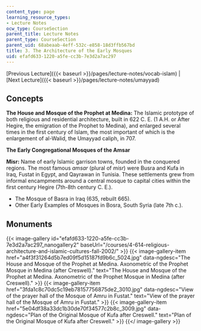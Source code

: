 ```yaml
---
content_type: page
learning_resource_types:
- Lecture Notes
ocw_type: CourseSection
parent_title: Lecture Notes
parent_type: CourseSection
parent_uid: 68abeaab-4eff-532c-e858-18d3ffb567bd
title: 3. The Architecture of the Early Mosques
uid: efafd633-1220-a5fe-cc3b-7e3d2a7ac297
---
```


[Previous Lecture]({{< baseurl >}}/pages/lecture-notes/vocab-islam) | [Next Lecture]({{< baseurl >}}/pages/lecture-notes/umayyad)

Concepts
--------

**The House and Mosque of the Prophet at Medina:** The Islamic prototype of both religious and residential architecture, built in 622 C. E. (1 A.H. or After Hegire, the emigration of the Prophet to Medina), and enlarged several times in the first century of Islam, the most important of which is the enlargement of al-Walid, the Umayyad caliph, in 707.

**The Early Congregational Mosques of the Amsar**

**Misr:** Name of early Islamic garrison towns, founded in the conquered regions. The most famous _amsar_ (plural of _misr_) were Busra and Kufa in Iraq, Fustat in Egypt, and Qayrawan in Tunisia. These settlements grew from informal encampments around a central mosque to capital cities within the first century Hegire (7th-8th century C. E.).

*   The Mosque of Basra in Iraq (635, rebuilt 665).
*   Other Early Examples of Mosques in Bosra, South Syria (late 7th c.).

Monuments
---------
{{< image-gallery id="efafd633-1220-a5fe-cc3b-7e3d2a7ac297_nanogallery2" baseUrl="/courses/4-614-religious-architecture-and-islamic-cultures-fall-2002/" >}}
{{< image-gallery-item href="a4f3f31264d5b7ed09f5d15187fd9b6c_5024.jpg" data-ngdesc="The House and Mosque of the Prophet at Medina. Axonometric of the Prophet Mosque in Medina (after Creswell)." text="The House and Mosque of the Prophet at Medina. Axonometric of the Prophet Mosque in Medina (after Creswell)." >}}
{{< image-gallery-item href="3fda1c8c70dc5c19eb78157756875de2_3010.jpg" data-ngdesc="View of the prayer hall of the Mosque of Amru in Fustat." text="View of the prayer hall of the Mosque of Amru in Fustat." >}}
{{< image-gallery-item href="5e04df38a33dc1b30de70f34577c2b8c_3009.jpg" data-ngdesc="Plan of the Original Mosque of Kufa after Creswell." text="Plan of the Original Mosque of Kufa after Creswell." >}}
{{</ image-gallery >}}